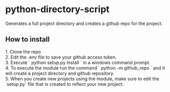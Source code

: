 # python-directory-script
Generates a full project directory and creates a github repo for the project.

<h2> How to install </h2>
1. Clone the repo<br>
2. Edit the .env file to save your github access token.<br>
3. Execute ` python setup.py install ` in a windows command prompt.<br>
4. To execute the module run the command ` python -m github_repo ` and it will create a project directory and github repository.<br>
5. When you create new projects using the module, make sure to edit the `setup.py` file that is created to reflect your new project.
